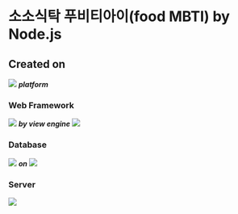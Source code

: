 # 소소식탁 푸비티아이(food MBTI) by Node.js

## Created on

<img src="https://img.shields.io/badge/Node.js-339933?style=for-the-badge&logo=Node.js&logoColor=white"> **_platform_**

### Web Framework

<img src="https://img.shields.io/badge/Express-FFCF00?style=for-the-badge&logo=Express&logoColor=white"> **_by view engine_** <img src="https://img.shields.io/badge/EJS-000000?style=for-the-badge&logo=EJS&logoColor=white">

### Database

<img src="https://img.shields.io/badge/MySQL-4479A1?style=for-the-badge&logo=MySQL&logoColor=white"> **_on_** <img src="https://img.shields.io/badge/Amazon%20RDS-527FFF?style=for-the-badge&logo=Amazon%20RDS&logoColor=white">

### Server

<img src="https://img.shields.io/badge/Amazon%20EC2-FF9900?style=for-the-badge&logo=Amazon%20EC2&logoColor=white">
